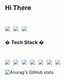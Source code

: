 ## Hi There 
</br>
<p align="left">
<a href="https://www.instagram.com/jantwentyslnok/" target="_blank"><img src="https://img.shields.io/badge/instagram-E4405F?style=flat-square&logo=instagram&logoColor=white"/></a> &nbsp
<a href="링크" target="_blank"><img src="https://img.shields.io/badge/Blog-F05032?style=flat-square&logo=Naver&logoColor=white"/></a> &nbsp 
<a href="링크" target="_blank"><img src="https://img.shields.io/badge/Blog-F05032?style=flat-square&logo=Naver&logoColor=white"/></a> &nbsp </p>


<h3 align="left"><b>� Tech Stack �</b></h3>
</br>
<p align="left">
<img src="https://img.shields.io/badge/GitHub-181717?style=flat-square&logo=GitHub&logoColor=white"/></a> &nbsp
<img src="https://img.shields.io/badge/Python-3776AB?style=flat-square&logo=Python&logoColor=white"/></a> &nbsp
<img src="https://img.shields.io/badge/Jupyter-F37626?style=flat-square&logo=Jupyter&logoColor=white"/></a> &nbsp
<img src="https://img.shields.io/badge/Visual Studio Code-007ACC?style=flat-square&logo=Visual Studio Code&logoColor=white"/></a> &nbsp
<!-- <img src="https://img.shields.io/badge/Django-092E20?style=flat-square&logo=Django&logoColor=white"/></a> &nbsp -->
<img src="https://img.shields.io/badge/MongoDB-47A248?style=flat-square&logo=MongoDB&logoColor=white"/></a> &nbsp 
<img src="https://img.shields.io/badge/PyCharm-000000?style=flat-square&logo=PyCharm&logoColor=white"/></a> &nbsp 
<img src="https://img.shields.io/badge/R-00599C?style=flat-square&logo=R&logoColor=white"/></a> &nbsp </p>




<!--
**shinokoh/shinokoh** is a ✨ _special_ ✨ repository because its `README.md` (this file) appears on your GitHub profile.

Here are some ideas to get you started:

- 🔭 I’m currently working on ...
- 🌱 I’m currently learning ...
- 👯 I’m looking to collaborate on ...
- 🤔 I’m looking for help with ...
- 💬 Ask me about ...
- 📫 How to reach me: ...
- 😄 Pronouns: ...
- ⚡ Fun fact: ...
--> 
 
![Anurag's GitHub stats](https://github-readme-stats.vercel.app/api?username=shinokoh&show_icons=true&theme=radical)

